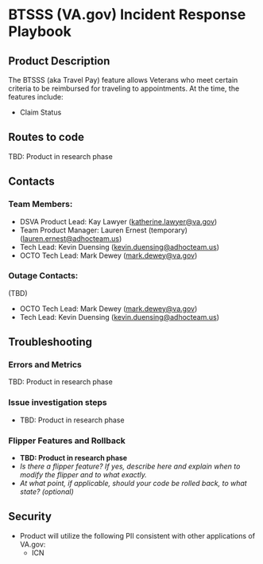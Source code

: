 # BTSSS (VA.gov) Incident Response Playbook

## Product Description
The BTSSS (aka Travel Pay) feature allows Veterans who meet certain criteria to be reimbursed for traveling to appointments. At the time, the features include:
* Claim Status

## Routes to code
TBD: Product in research phase

## Contacts

### Team Members:
- DSVA Product Lead: Kay Lawyer (katherine.lawyer@va.gov)
- Team Product Manager: Lauren Ernest (temporary) (lauren.ernest@adhocteam.us)
- Tech Lead: Kevin Duensing (kevin.duensing@adhocteam.us)
- OCTO Tech Lead: Mark Dewey (mark.dewey@va.gov)

### Outage Contacts:
(TBD)
- OCTO Tech Lead: Mark Dewey (mark.dewey@va.gov)
- Tech Lead: Kevin Duensing (kevin.duensing@adhocteam.us)

## Troubleshooting

### Errors and Metrics
TBD: Product in research phase

### Issue investigation steps
- TBD: Product in research phase

### Flipper Features and Rollback
- **TBD: Product in research phase**
- _Is there a flipper feature? If yes, describe here and explain when to modify the flipper and to what exactly._
- _At what point, if applicable, should your code be rolled back, to what state? (optional)_

## Security
- Product will utilize the following PII consistent with other applications of VA.gov:
  - ICN
